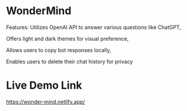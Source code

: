 # WonderMind
Features:
Utilizes OpenAI API to answer various questions like ChatGPT, 

Offers light and dark themes for visual preference, 

Allows users to copy bot responses locally, 

Enables users to delete their chat history for privacy


# Live Demo Link
https://wonder-mind.netlify.app/
